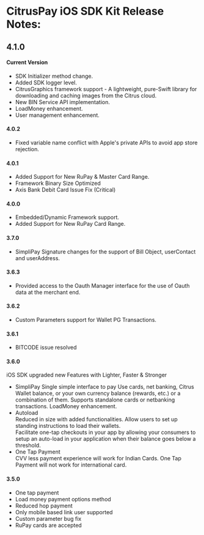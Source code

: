CitrusPay iOS SDK Kit Release Notes:
==============================================

4.1.0
-----

#### Current Version
+ SDK Initializer method change.
+ Added SDK logger level.
+ CitrusGraphics framework support - A lightweight, pure-Swift library for downloading and caching images from the Citrus cloud.
+ New BIN Service API implementation.
+ LoadMoney enhancement.
+ User management enhancement.

#### 4.0.2
+ Fixed variable name conflict with Apple's private APIs to avoid app store rejection.

#### 4.0.1
+ Added Support for New RuPay & Master Card Range.
+ Framework Binary Size Optimized
+ Axis Bank Debit Card Issue Fix (Critical)

#### 4.0.0
+ Embedded/Dynamic Framework support.
+ Added Support for New RuPay Card Range.

#### 3.7.0
+ SimpliPay Signature changes for the support of Bill Object, userContact and userAddress.

#### 3.6.3
+ Provided access to the Oauth Manager interface for the use of Oauth data at the merchant end.

#### 3.6.2
+ Custom Parameters support for Wallet PG Transactions.

#### 3.6.1
+ BITCODE issue resolved

#### 3.6.0
iOS SDK upgraded new Features with Lighter, Faster & Stronger

+ SimpliPay
Single simple interface to pay
Use cards, net banking, Citrus Wallet balance, or your own currency balance (rewards, etc.) or a combination of them. Supports standalone cards or netbanking transactions. 
LoadMoney enhancement.
+ Autoload                                   
Reduced in size with added functionalities.
Allow users to set up standing instructions to load their wallets.                                                                     
Facilitate one-tap checkouts in your app by allowing your consumers to setup an auto-load in your application when their balance goes below a threshold.                                                                      
+ One Tap Payment                           
CVV less payment experience will work for Indian Cards.
One Tap Payment will not work for international card.

#### 3.5.0
+ One tap payment
+ Load money payment options method
+ Reduced hop payment
+ Only mobile based link user supported
+ Custom parameter bug fix
+ RuPay cards are accepted
